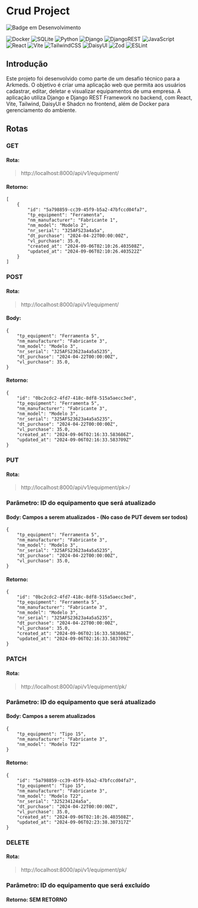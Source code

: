 # Crud Project 
![Badge em Desenvolvimento](http://img.shields.io/static/v1?label=STATUS&message=EM%20DESENVOLVIMENTO&color=GREEN&style=for-the-badge)

![Docker](https://img.shields.io/badge/docker-%230db7ed.svg?style=for-the-badge&logo=docker&logoColor=white) ![SQLite](https://img.shields.io/badge/sqlite-%2307405e.svg?style=for-the-badge&logo=sqlite&logoColor=white) ![Python](https://img.shields.io/badge/python-3670A0?style=for-the-badge&logo=python&logoColor=ffdd54) ![Django](https://img.shields.io/badge/django-%23092E20.svg?style=for-the-badge&logo=django&logoColor=white) ![DjangoREST](https://img.shields.io/badge/DJANGO-REST-ff1709?style=for-the-badge&logo=django&logoColor=white&color=ff1709&labelColor=gray) ![JavaScript](https://img.shields.io/badge/javascript-%23323330.svg?style=for-the-badge&logo=javascript&logoColor=%23F7DF1E) ![React](https://img.shields.io/badge/react-%2320232a.svg?style=for-the-badge&logo=react&logoColor=%2361DAFB) ![Vite](https://img.shields.io/badge/vite-%23646CFF.svg?style=for-the-badge&logo=vite&logoColor=white) ![TailwindCSS](https://img.shields.io/badge/tailwindcss-%2338B2AC.svg?style=for-the-badge&logo=tailwind-css&logoColor=white) ![DaisyUI](https://img.shields.io/badge/daisyui-5A0EF8?style=for-the-badge&logo=daisyui&logoColor=white) ![Zod](https://img.shields.io/badge/zod-%233068b7.svg?style=for-the-badge&logo=zod&logoColor=white) ![ESLint](https://img.shields.io/badge/ESLint-4B3263?style=for-the-badge&logo=eslint&logoColor=white) 

## Introdução
Este projeto foi desenvolvido como parte de um desafio técnico para a Arkmeds. O objetivo é criar uma aplicação web que permita aos usuários cadastrar, editar, deletar e visualizar equipamentos de uma empresa. A aplicação utiliza Django e Django REST Framework no backend, com React, Vite, Tailwind, DaisyUI e Shadcn no frontend, além de Docker para gerenciamento do ambiente.

## Rotas
### GET
#### Rota:
> http://localhost:8000/api/v1/equipment/
#### Retorno:
```
[
	{
		"id": "5a798859-cc39-45f9-b5a2-47bfccd04fa7",
		"tp_equipment": "Ferramenta",
		"nm_manufacturer": "Fabricante 1",
		"nm_model": "Modelo 2",
		"nr_serial": "325AFS23a4a5a",
		"dt_purchase": "2024-04-22T00:00:00Z",
		"vl_purchase": 35.0,
		"created_at": "2024-09-06T02:10:26.403508Z",
		"updated_at": "2024-09-06T02:10:26.403522Z"
	}
]
```
### POST 
#### Rota:
> http://localhost:8000/api/v1/equipment/
#### Body:
```
{
	"tp_equipment": "Ferramenta 5",
	"nm_manufacturer": "Fabricante 3",
	"nm_model": "Modelo 3",
	"nr_serial": "325AFS23623a4a5a5235",
	"dt_purchase": "2024-04-22T00:00:00Z",
	"vl_purchase": 35.0,
}
```
#### Retorno:
```
{
	"id": "0bc2cdc2-4fd7-418c-8df8-515a5aecc3ed",
	"tp_equipment": "Ferramenta 5",
	"nm_manufacturer": "Fabricante 3",
	"nm_model": "Modelo 3",
	"nr_serial": "325AFS23623a4a5a5235",
	"dt_purchase": "2024-04-22T00:00:00Z",
	"vl_purchase": 35.0,
	"created_at": "2024-09-06T02:16:33.583686Z",
	"updated_at": "2024-09-06T02:16:33.583709Z"
}
```


### PUT 
#### Rota:
> http://localhost:8000/api/v1/equipment/pk>/
### Parâmetro: ID do equipamento que será atualizado
#### Body: Campos a serem atualizados - (No caso de PUT devem ser todos)
```
{
	"tp_equipment": "Ferramenta 5",
	"nm_manufacturer": "Fabricante 3",
	"nm_model": "Modelo 3",
	"nr_serial": "325AFS23623a4a5a5235",
	"dt_purchase": "2024-04-22T00:00:00Z",
	"vl_purchase": 35.0,
}
```
#### Retorno:
```
{
	"id": "0bc2cdc2-4fd7-418c-8df8-515a5aecc3ed",
	"tp_equipment": "Ferramenta 5",
	"nm_manufacturer": "Fabricante 3",
	"nm_model": "Modelo 3",
	"nr_serial": "325AFS23623a4a5a5235",
	"dt_purchase": "2024-04-22T00:00:00Z",
	"vl_purchase": 35.0,
	"created_at": "2024-09-06T02:16:33.583686Z",
	"updated_at": "2024-09-06T02:16:33.583709Z"
}
```
### PATCH
#### Rota:
> http://localhost:8000/api/v1/equipment/pk/
### Parâmetro: ID do equipamento que será atualizado
#### Body: Campos a serem atualizados
```
{
	"tp_equipment": "Tipo 15",
	"nm_manufacturer": "Fabricante 3",
	"nm_model": "Modelo T22"
}
```
#### Retorno:
```
{
	"id": "5a798859-cc39-45f9-b5a2-47bfccd04fa7",
	"tp_equipment": "Tipo 15",
	"nm_manufacturer": "Fabricante 3",
	"nm_model": "Modelo T22",
	"nr_serial": "325234124a5a",
	"dt_purchase": "2024-04-22T00:00:00Z",
	"vl_purchase": 35.0,
	"created_at": "2024-09-06T02:10:26.403508Z",
	"updated_at": "2024-09-06T02:23:38.307317Z"
}
```
### DELETE
#### Rota:
> http://localhost:8000/api/v1/equipment/pk/
### Parâmetro: ID do equipamento que será excluído
#### Retorno: SEM RETORNO
